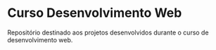 # Curso Desenvolvimento Web
 Repositório destinado aos projetos desenvolvidos durante o curso de desenvolvimento web.

